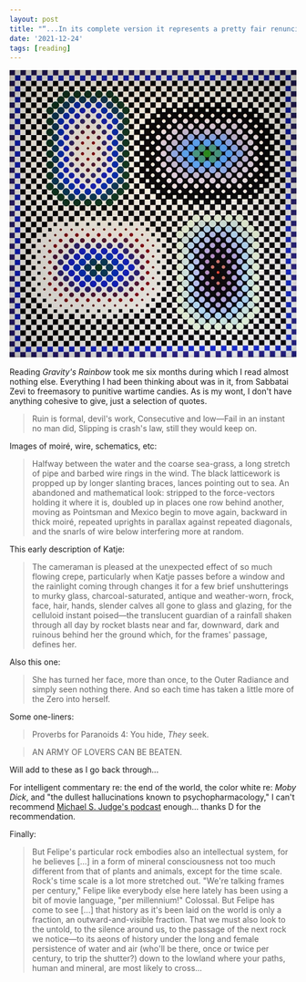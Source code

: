 ```yaml
---
layout: post
title: "“...In its complete version it represents a pretty fair renunciation of the things of the world.”"
date: '2021-12-24'
tags: [reading]
---
```


![bliss](/assets/rainbow.png)

<p>Reading <em>Gravity's Rainbow</em> took me six months during which I read almost nothing else. Everything I had been thinking about was in it, from Sabbatai Zevi to freemasory to punitive wartime candies. As is my wont, I don't have anything cohesive to give, just a selection of quotes.</p>

<blockquote>Ruin is formal, devil's work, Consecutive and low—Fail in an instant no man did, Slipping is crash's law, still they would keep on.</blockquote>

Images of moiré, wire, schematics, etc: 

<blockquote>Halfway between the water and the coarse sea-grass, a long stretch of pipe and barbed wire rings in the wind. The black latticework is propped up by longer slanting braces, lances pointing out to sea. An abandoned and mathematical look: stripped to the force-vectors holding it where it is, doubled up in places one row behind another, moving as Pointsman and Mexico begin to move again, backward in thick moiré, repeated uprights in parallax against repeated diagonals, and the snarls of wire below interfering more at random.</blockquote>

This early description of Katje:

<blockquote>The cameraman is pleased at the unexpected effect of so much flowing crepe, particularly when Katje passes before a window and the rainlight coming through changes it for a few brief unshutterings to murky glass, charcoal-saturated, antique and weather-worn, frock, face, hair, hands, slender calves all gone to glass and glazing, for the celluloid instant poised—the translucent guardian of a rainfall shaken through all day by rocket blasts near and far, downward, dark and ruinous behind her the ground which, for the frames' passage, defines her.</blockquote>

Also this one:

<blockquote>She has turned her face, more than once, to the Outer Radiance and simply seen nothing there. And so each time has taken a little more of the Zero into herself.</blockquote>

Some one-liners:

<blockquote>Proverbs for Paranoids 4: You hide, <em>They</em> seek.</blockquote>

<blockquote>AN ARMY OF LOVERS CAN BE BEATEN.</blockquote>

Will add to these as I go back through...

For intelligent commentary re: the end of the world,  the color white re: <em>Moby Dick</em>, and "the dullest hallucinations known to psychopharmacology," I can't recommend <a href="https://shoutengine.com/DeathIsJustAroundtheCorner/">Michael S. Judge's podcast</a> enough... thanks D for the recommendation. 

Finally:

<blockquote>But Felipe's particular rock embodies also an intellectual system, for he believes [...] in a form of mineral consciousness not too much different from that of plants and animals, except for the time scale. Rock's time scale is a lot more stretched out. "We're talking frames per century," Felipe like everybody else here lately has been using a bit of movie language, "per millennium!" Colossal. But Felipe has come to see [...] that history as it's been laid on the world is only a fraction, an outward-and-visible fraction. That we must also look to the untold, to the silence around us, to the passage of the next rock we notice—to its aeons of history under the long and female persistence of water and air (who'll be there, once or twice per century, to trip the shutter?) down to the lowland where your paths, human and mineral, are most likely to cross...</blockquote>